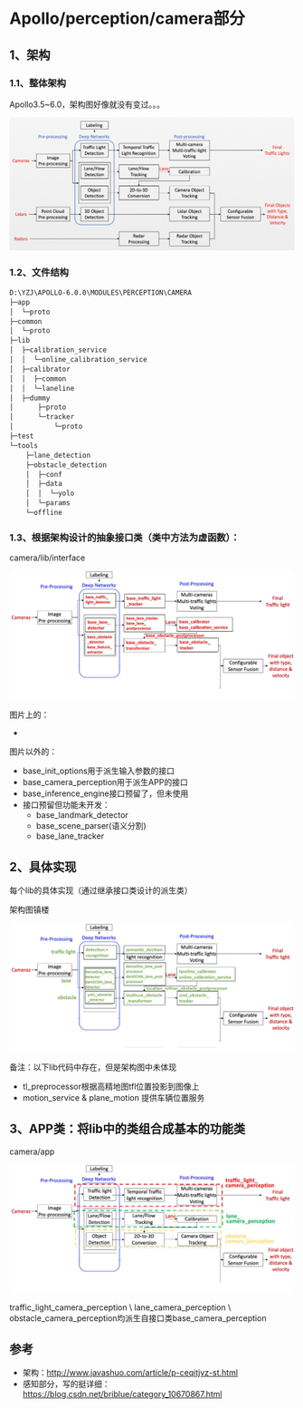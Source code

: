 # Apollo/perception/camera部分

## 1、架构

### 1.1、整体架构

Apollo3.5~6.0，架构图好像就没有变过。。。

![perception_architecture](..\figs\architecture.png)

### 1.2、文件结构

```bash
D:\YZJ\APOLLO-6.0.0\MODULES\PERCEPTION\CAMERA
├─app
│  └─proto
├─common
│  └─proto
├─lib
│  ├─calibration_service
│  │  └─online_calibration_service
│  ├─calibrator
│  │  ├─common
│  │  └─laneline
│  ├─dummy
│      ├─proto
│      └─tracker
│          └─proto
├─test
└─tools
    ├─lane_detection
    ├─obstacle_detection
    │  ├─conf
    │  ├─data
    │  │  └─yolo
    │  └─params
    └─offline
```



### 1.3、根据架构设计的抽象接口类（类中方法为虚函数）：

camera/lib/interface

![perception_api](.\figs\api.png)

图片上的：

- 

图片以外的：

- base_init_options用于派生输入参数的接口
- base_camera_perception用于派生APP的接口
- base_inference_engine接口预留了，但未使用
- 接口预留但功能未开发：
  - base_landmark_detector
  - base_scene_parser(语义分割)
  - base_lane_tracker

## 2、具体实现

每个lib的具体实现（通过继承接口类设计的派生类）

架构图镇楼

![perception_implementation](.\figs\implementation.png)

备注：以下lib代码中存在，但是架构图中未体现

- tl_preprocessor根据高精地图tfl位置投影到图像上
- motion_service & plane_motion 提供车辆位置服务

## 3、APP类：将lib中的类组合成基本的功能类

camera/app

![perception_app](.\figs\app.png)

traffic_light_camera_perception \ lane_camera_perception \ obstacle_camera_perception均派生自接口类base_camera_perception



## 参考

- 架构：http://www.javashuo.com/article/p-ceqitjvz-st.html
- 感知部分，写的挺详细：https://blog.csdn.net/briblue/category_10670867.html

